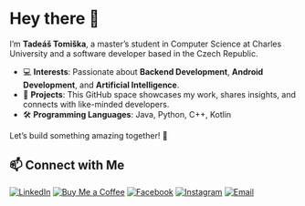 # Hey there 👋  

I’m **Tadeáš Tomiška**, a master’s student in Computer Science at Charles University and a software developer based in the Czech Republic.  

- 💻 **Interests**: Passionate about **Backend Development**, **Android Development**, and **Artificial Intelligence**.  
- 📂 **Projects**: This GitHub space showcases my work, shares insights, and connects with like-minded developers.
- 🛠️ **Programming Languages**: Java, Python, C++, Kotlin


Let’s build something amazing together! 🚀  


## 📫 Connect with Me  
[![LinkedIn](https://img.shields.io/badge/LinkedIn-0A66C2?style=for-the-badge&logo=linkedin&logoColor=white)](https://www.linkedin.com/in/tomiskat)
[![Buy Me a Coffee](https://img.shields.io/badge/Buy%20Me%20A%20Coffee-FF813F?style=for-the-badge&logo=buy-me-a-coffee&logoColor=white)](https://www.buymeacoffee.com/tomiskat)
[![Facebook](https://img.shields.io/badge/Facebook-1877F2?style=for-the-badge&logo=facebook&logoColor=white)](https://www.facebook.com/tadeas.tomiska)
[![Instagram](https://img.shields.io/badge/Instagram-E4405F?style=for-the-badge&logo=instagram&logoColor=white)](https://www.instagram.com/tomiskat/)
[![Email](https://img.shields.io/badge/Email-D14836?style=for-the-badge&logo=gmail&logoColor=white)](mailto:tadeastomiska@email.cz)

